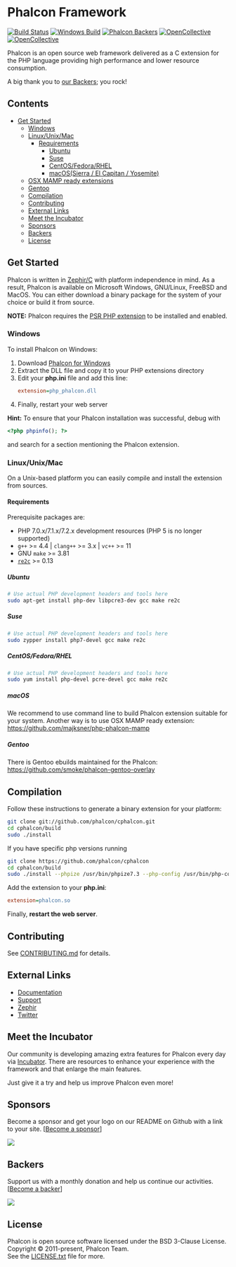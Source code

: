 # Phalcon Framework

[![Build Status](https://travis-ci.org/phalcon/cphalcon.svg?branch=master)](https://travis-ci.org/phalcon/cphalcon)
[![Windows Build](https://ci.appveyor.com/api/projects/status/wkws3mgxaoy0u9a6/branch/master?svg=true)](https://ci.appveyor.com/project/sergeyklay/cphalcon/branch/master)
[![Phalcon Backers](https://img.shields.io/badge/phalcon-backers-99ddc0.svg)](https://github.com/phalcon/cphalcon/blob/master/BACKERS.md)
[![OpenCollective](https://opencollective.com/phalcon/backers/badge.svg)](#backers)
[![OpenCollective](https://opencollective.com/phalcon/sponsors/badge.svg)](#sponsors)

Phalcon is an open source web framework delivered as a C extension for the PHP language providing high performance and lower resource consumption.

A big thank you to [our Backers](https://github.com/phalcon/cphalcon/blob/master/BACKERS.md); you rock!

## Contents

- [Get Started](#get-started)
  - [Windows](#windows)
  - [Linux/Unix/Mac](#linuxunixmac)
    - [Requirements](#requirements)
      - [Ubuntu](#ubuntu)
      - [Suse](#suse)
      - [CentOS/Fedora/RHEL](#centosfedorarhel)
      - [macOS(Sierra / El Capitan / Yosemite)](#macossierra--el-capitan--yosemite)
  - [OSX MAMP ready extensions](#osx-mamp-ready-extensions)
  - [Gentoo](#gentoo)
  - [Compilation](#compilation)
  - [Contributing](#contributing)
  - [External Links](#external-links)
  - [Meet the Incubator](#meet-the-incubator)
  - [Sponsors](#sponsors)
  - [Backers](#backers)
  - [License](#license)

## Get Started

Phalcon is written in [Zephir/C](https://zephir-lang.com/) with platform independence in mind.
As a result, Phalcon is available on Microsoft Windows, GNU/Linux, FreeBSD and MacOS.
You can either download a binary package for the system of your choice or build it from source.


**NOTE:** Phalcon requires the [PSR PHP extension](https://github.com/jbboehr/php-psr) to be installed and enabled.

### Windows

To install Phalcon on Windows:

1. Download [Phalcon for Windows](https://phalconphp.com/en/download/windows)
2. Extract the DLL file and copy it to your PHP extensions directory
3. Edit your **php.ini** file and add this line:
   ```ini
   extension=php_phalcon.dll
   ```
4. Finally, restart your web server

**Hint:** To ensure that your Phalcon installation was successful, debug with
```php
<?php phpinfo(); ?>
```
and search for a section mentioning the Phalcon extension.

### Linux/Unix/Mac

On a Unix-based platform you can easily compile and install the extension from sources.

#### Requirements

Prerequisite packages are:

* PHP 7.0.x/7.1.x/7.2.x development resources (PHP 5 is no longer supported)
* `g++` >= 4.4 | `clang++` >= 3.x | `vc++` >= 11
* GNU `make` >= 3.81
* [`re2c`](http://re2c.org) >= 0.13

##### Ubuntu

```bash
# Use actual PHP development headers and tools here
sudo apt-get install php-dev libpcre3-dev gcc make re2c
```

##### Suse

```bash
# Use actual PHP development headers and tools here
sudo zypper install php7-devel gcc make re2c
```

##### CentOS/Fedora/RHEL

```bash
# Use actual PHP development headers and tools here
sudo yum install php-devel pcre-devel gcc make re2c
```

##### macOS

We recommend to use command line to build Phalcon extension suitable for your system.
Another way is to use OSX MAMP ready extension: https://github.com/majksner/php-phalcon-mamp

##### Gentoo

There is Gentoo ebuilds maintained for the Phalcon: https://github.com/smoke/phalcon-gentoo-overlay

## Compilation

Follow these instructions to generate a binary extension for your platform:

```bash
git clone git://github.com/phalcon/cphalcon.git
cd cphalcon/build
sudo ./install
```

If you have specific php versions running

```bash
git clone https://github.com/phalcon/cphalcon
cd cphalcon/build
sudo ./install --phpize /usr/bin/phpize7.3 --php-config /usr/bin/php-config7.3
```

Add the extension to your **php.ini**:

```ini
extension=phalcon.so
```

Finally, **restart the web server**.

## Contributing

See [CONTRIBUTING.md](CONTRIBUTING.md) for details.

## External Links

* [Documentation](https://docs.phalconphp.com/)
* [Support](https://forum.phalconphp.com)
* [Zephir](https://zephir-lang.com/)
* [Twitter](https://twitter.com/phalconphp)

## Meet the Incubator

Our community is developing amazing extra features for Phalcon every day via [Incubator](https://github.com/phalcon/incubator).
There are resources to enhance your experience with the framework and that enlarge the main features.

Just give it a try and help us improve Phalcon even more!

## Sponsors

Become a sponsor and get your logo on our README on Github with a link to your site. [[Become a sponsor](https://opencollective.com/phalcon#sponsor)]

<a href="https://opencollective.com/phalcon/#contributors">
<img src="https://opencollective.com/phalcon/tiers/sponsors.svg?avatarHeight=48&width=800">
</a>

## Backers

Support us with a monthly donation and help us continue our activities. [[Become a backer](https://opencollective.com/phalcon#backer)]

<a href="https://opencollective.com/phalcon/#contributors">
<img src="https://opencollective.com/phalcon/tiers/backers.svg?avatarHeight=48&width=800&height=200">
</a>

## License

Phalcon is open source software licensed under the BSD 3-Clause License.
Copyright © 2011-present, Phalcon Team.<br>
See the [LICENSE.txt](https://github.com/phalcon/cphalcon/blob/master/LICENSE.txt) file for more.
